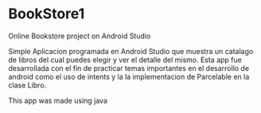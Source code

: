# BookStore1
Online Bookstore project on Android Studio

Simple Aplicacion programada en Android Studio que muestra un catalago de libros del cual puedes elegir y ver el detalle del mismo.
Esta app fue desarrollada con el fin de practicar temas importantes en el desarrollo de android como el uso de intents y la
la implementacion de Parcelable en la clase Libro.


This app was made using java
